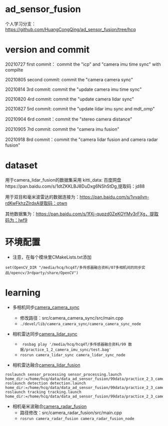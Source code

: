 <!--
 * @Description: 
 * @Author: HCQ
 * @Company(School): UCAS
 * @Email: 1756260160@qq.com
 * @Date: 2021-09-21 14:57:27
 * @LastEditTime: 2021-10-31 16:25:31
 * @FilePath: /ad_sensor_fusion/README.md
-->
# ad_sensor_fusion
个人学习分支：https://github.com/HuangCongQing/ad_sensor_fusion/tree/hcq

# version and commit
20210727 first commit： commit the "icp" and "camera imu time sync" with compilte  

20210805 second commit: commit the "camera camera sync"  

20210814 3rd commit: commit the "update camera imu time sync"  

20210820 4rd commit: commit the "update camera lidar sync"

20210827 5rd commit: commit the "update lidar imu sync and mdt_omp"

20210904 6rd commit：commit the "stereo camera distance"

20210905 7rd commit: commit the "camera imu fusion"

20210918 8rd commit：commit the "camera lidar fusion and camera radar fusion"

# dataset
用于camera_lidar_fusion的数据集采用 kitti_data: 百度网盘https://pan.baidu.com/s/1dtZKKLBJ8DuDxg6NShStDg,提取码：jd88

用于双目和毫米波雷达的数据连接为：https://pan.baidu.com/s/1vvajIvn-rdKwFkhzZIrdxA提取码：otwn

其他数据集为：https://pan.baidu.com/s/1fXj-qupzd0ZeKOYMv3rFXg，提取码为：lwf9

# 环境配置
* 注意，在每个模块里CMakeLists.txt添加

```
set(OpenCV_DIR "/media/hcq/hcq4T/多传感器融合资料/07多相机间的同步实战/opencv/3rdparty/share/OpenCV")
```

# learning

* 多相机同步[camera_camera_sync](src/camera_camera_sync/src/main.cpp)
    * 修改路径：src/camera_camera_sync/src/main.cpp
    * `./devel/lib/camera_camera_sync/camera_camera_sync_node`

* 相机雷达同步[camera_lidar_sync](src/camera_lidar_sync/src/camera_lidar_sync.cpp)
    * ` rosbag play '/media/hcq/hcq4T/多传感器融合资料/99 数据/practice_1_2_camera_imu_sync/test.bag'`
    *  `rosrun camera_lidar_sync camera_lidar_sync_node`

* 相机雷达融合[camera_lidar_fusion](src/camera_lidar_fusion/sensor_processing/src/sensor_processing_lib/sensor_fusion.cpp)

```
roslaunch sensor_processing sensor_processing.launch home_dir:=/home/hcq/data/data_ad_sensor_fusion/99data/practice_2_3_camera_lidar/0012
roslaunch detection detection.launch home_dir:=/home/hcq/data/data_ad_sensor_fusion/99data/practice_2_3_camera_lidar/0012
roslaunch tracking tracking.launch home_dir:=/home/hcq/data/data_ad_sensor_fusion/99data/practice_2_3_camera_lidar/0012

```

* 相机毫米波融合[camera_radar_fusion](src/camera_radar_fusion/src/main.cpp)
    * 路径修改：src/camera_radar_fusion/src/main.cpp
    * `rosrun camera_radar_fusion camera_radar_fusion_node`